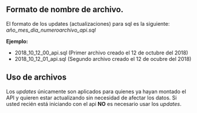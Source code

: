## Formato de nombre de archivo.

 El formato de los updates (actualizaciones) para sql es la siguiente:
 *año_mes_dia_numeroarchivo_api.sql*
 
 **Ejemplo:**

  - 2018_10_12_00_api.sql (Primer archivo creado el 12 de octubre del 2018) 
  - 2018_10_12_01_api.sql (Segundo archivo creado el 12 de ocubre del 2018)

## Uso de archivos

 Los *updates* únicamente son aplicados para quienes ya hayan montado el API y
 quieren estar actualizando sin necesidad de afectar los datos. Si usted recién
 está iniciando con el api **NO** es necesario usar los *updates*.
